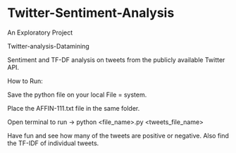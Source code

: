 # Twitter-Sentiment-Analysis

An Exploratory Project

Twitter-analysis-Datamining

Sentiment and TF-DF analysis on tweets from the publicly available Twitter API.

How to Run:

Save the python file on your local File = system.

Place the AFFIN-111.txt file in the same folder.

Open terminal to run -> python <file_name>.py <tweets_file_name>

Have fun and see how many of the tweets are positive or negative. Also find the TF-IDF of individual tweets.
